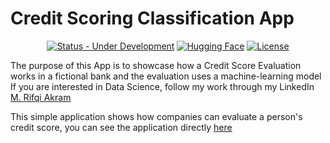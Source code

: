 # Credit Scoring Classification App

<div align="center">

  <a href="">[![Status - Under Development](https://img.shields.io/badge/Status-Under_Development-2ea44f)](https://)</a>
  <a href="">[![Hugging Face](https://img.shields.io/badge/License-Hugging%20Face-blue)](https://rifqiakram-credit-scoring.hf.space/)</a>
    <a href="">[![License](https://img.shields.io/badge/License-MIT-blue)](#license)</a>

</div>

The purpose of this App is to showcase how a Credit Score Evaluation works in a fictional bank and the evaluation uses a machine-learning model
If you are interested in Data Science, follow my work through my LinkedIn [M. Rifqi Akram](https://www.linkedin.com/in/m-rifqi-akram/)

This simple application shows how companies can evaluate a person's credit score, you can see the application directly [here](https://rifqiakram-credit-scoring.hf.space)
